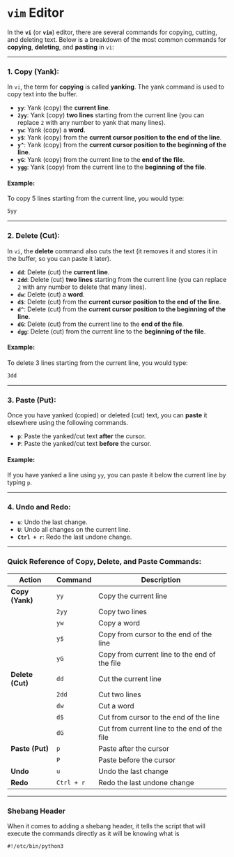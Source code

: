 # `vim` Editor

In the **`vi`** (or **`vim`**) editor, there are several commands for copying, cutting, and deleting text. Below is a breakdown of the most common commands for **copying**, **deleting**, and **pasting** in `vi`:

---

### 1. **Copy (Yank)**:
In `vi`, the term for **copying** is called **yanking**. The yank command is used to copy text into the buffer.

- **`yy`**: Yank (copy) the **current line**.
- **`2yy`**: Yank (copy) **two lines** starting from the current line (you can replace `2` with any number to yank that many lines).
- **`yw`**: Yank (copy) a **word**.
- **`y$`**: Yank (copy) from the **current cursor position to the end of the line**.
- **`y^`**: Yank (copy) from the **current cursor position to the beginning of the line**.
- **`yG`**: Yank (copy) from the current line to the **end of the file**.
- **`ygg`**: Yank (copy) from the current line to the **beginning of the file**.
  
#### Example:
To copy 5 lines starting from the current line, you would type:
```bash
5yy
```

---

### 2. **Delete (Cut)**:
In `vi`, the **delete** command also cuts the text (it removes it and stores it in the buffer, so you can paste it later).

- **`dd`**: Delete (cut) the **current line**.
- **`2dd`**: Delete (cut) **two lines** starting from the current line (you can replace `2` with any number to delete that many lines).
- **`dw`**: Delete (cut) a **word**.
- **`d$`**: Delete (cut) from the **current cursor position to the end of the line**.
- **`d^`**: Delete (cut) from the **current cursor position to the beginning of the line**.
- **`dG`**: Delete (cut) from the current line to the **end of the file**.
- **`dgg`**: Delete (cut) from the current line to the **beginning of the file**.

#### Example:
To delete 3 lines starting from the current line, you would type:
```bash
3dd
```

---

### 3. **Paste (Put)**:
Once you have yanked (copied) or deleted (cut) text, you can **paste** it elsewhere using the following commands.

- **`p`**: Paste the yanked/cut text **after** the cursor.
- **`P`**: Paste the yanked/cut text **before** the cursor.

#### Example:
If you have yanked a line using `yy`, you can paste it below the current line by typing `p`.

---

### 4. **Undo and Redo**:
- **`u`**: Undo the last change.
- **`U`**: Undo all changes on the current line.
- **`Ctrl + r`**: Redo the last undone change.

---

### Quick Reference of Copy, Delete, and Paste Commands:

| Action              | Command                                      | Description                                          |
|---------------------|----------------------------------------------|------------------------------------------------------|
| **Copy (Yank)**     | `yy`                                         | Copy the current line                                |
|                     | `2yy`                                        | Copy two lines                                       |
|                     | `yw`                                         | Copy a word                                          |
|                     | `y$`                                         | Copy from cursor to the end of the line              |
|                     | `yG`                                         | Copy from current line to the end of the file        |
| **Delete (Cut)**    | `dd`                                         | Cut the current line                                 |
|                     | `2dd`                                        | Cut two lines                                        |
|                     | `dw`                                         | Cut a word                                           |
|                     | `d$`                                         | Cut from cursor to the end of the line               |
|                     | `dG`                                         | Cut from current line to the end of the file         |
| **Paste (Put)**     | `p`                                          | Paste after the cursor                               |
|                     | `P`                                          | Paste before the cursor                              |
| **Undo**            | `u`                                          | Undo the last change                                 |
| **Redo**            | `Ctrl + r`                                   | Redo the last undone change                          |

---

### Shebang Header 

When it comes to adding a shebang header, it tells the script that will execute the commands directly as it will be knowing what is 

```
#!/etc/bin/python3
```
